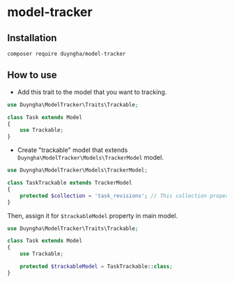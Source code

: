 # model-tracker

## Installation
```shell
composer require duyngha/model-tracker
```

## How to use

- Add this trait to the model that you want to tracking.

```php
use Duyngha\ModelTracker\Traits\Trackable;

class Task extends Model
{
    use Trackable;
}
```

- Create "trackable" model that extends `Duyngha\ModelTracker\Models\TrackerModel` model.

```php
use Duyngha\ModelTracker\Models\TrackerModel;

class TaskTrackable extends TrackerModel
{
    protected $collection = 'task_revisions'; // This collection property determines name of collection will be created in MongoDB
}
```

Then, assign it for `$trackableModel` property in main model.

```php
use Duyngha\ModelTracker\Traits\Trackable;

class Task extends Model
{
    use Trackable;

    protected $trackableModel = TaskTrackable::class;
}
```